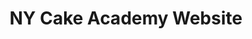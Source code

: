 ---
title: NY Cake Academy Website
type: portfolio
client: A series of mockups from the NY Cake Academy site.  
category: ui-ux-design
media: Graphic Design | Illustration | Digital Design | Marketing | Content Management 
dateStart: Summer 2018
dateEnd: Winter 2020
link: https://www.figma.com/proto/7yXQR1cqCPXJ66FfDLKNvL/NY-Cake-Academy?page-id=0%3A1&node-id=54%3A7749&viewport=6265%2C2087%2C0.48&scaling=scale-down&starting-point-node-id=54%3A7749
linkText: "View Prototype"
linkTitle: Prototype
position: Digital Designer
description: The work displayed below is a recreation of the website I developed while working for NY Cake. The original website was built using Wordpress, but it is no longer being used. The recreation is fairly close to the original, but does contain some enhancements. 
role: Brand Manager, Designer, and Developer
tools: Figma, Divi Builder, & Wordpress
image: /projects/academy-website/thumbnail.png
tags: Graphic Design, Illustration, Digital Design, Marketing, Content Management 
featuredImage: /projects/academy-website/featured-image.png
cModules: {
   
    moduleEight: {
        item: text, 
        header: "Project Brief",
        class: "col-xs-12 col-sm-12 col-md-12 col-lg-12",
        style: "margin-right: auto; ",

         inner: {     
            itemOne: {
                style: "font-size: 1.0rem;", 
                class: "padding-bottom-base",
                text: "NY Cake is a cake decorating company located in NYC. The company consists of several different sub-sections, but this website is specifically dealing with the Academy. NY Cake Academy is a premier cake decorating and baking school located in NYC. The website is the companies sole POS for classes. The system was intended to manage class stock and descriptions, allow instructors to easily get their class numbers and attendance sheets, and make suggestions to students based on their previous enrollments to help build retention." 
                }
        }
    },
    moduleOne: { 
            item: iframe, 
            header: Components,
            class: "col-xs-12 col-sm-12 col-md-12 col-lg-12 design-system",
            inner: {
                src: "https://www.figma.com/embed?embed_host=share&url=https%3A%2F%2Fwww.figma.com%2Ffile%2F7yXQR1cqCPXJ66FfDLKNvL%2FNY-Cake-Academy%3Fnode-id%3D54%253A9452%26t%3DOqRHw6642EavSXiQ-1"
            }
        },
        moduleTwo: { 
            item: iframe, 
            header: Patterns,
            class: "col-xs-12 col-sm-12 col-md-12 col-lg-12 design-system",
            inner: {
                src: "https://www.figma.com/embed?embed_host=share&url=https%3A%2F%2Fwww.figma.com%2Ffile%2F7yXQR1cqCPXJ66FfDLKNvL%2FNY-Cake-Academy%3Fnode-id%3D54%253A9574%26t%3DbJOMW20lQlesLD6J-1"
            }
        },
        moduleThree: { 
            item: iframe, 
            header: Widgets,
            class: "col-xs-12 col-sm-12 col-md-12 col-lg-12 design-system",
            inner: {
                src: "https://www.figma.com/embed?embed_host=share&url=https%3A%2F%2Fwww.figma.com%2Ffile%2F7yXQR1cqCPXJ66FfDLKNvL%2FNY-Cake-Academy%3Fnode-id%3D54%253A10304%26t%3DbJOMW20lQlesLD6J-1"
            }
        },
        moduleFour: { 
            item: iframe, 
            header: Website Mockup,
            class: "col-xs-12 col-sm-12 col-md-12 col-lg-12 design-system",
            inner: {
                src: "https://www.figma.com/embed?embed_host=share&url=https%3A%2F%2Fwww.figma.com%2Fproto%2F7yXQR1cqCPXJ66FfDLKNvL%2FNY-Cake-Academy%3Fpage-id%3D0%253A1%26node-id%3D54%253A7749%26viewport%3D6265%252C2087%252C0.48%26scaling%3Dscale-down%26starting-point-node-id%3D54%253A7749"
            }
        }

    }
---